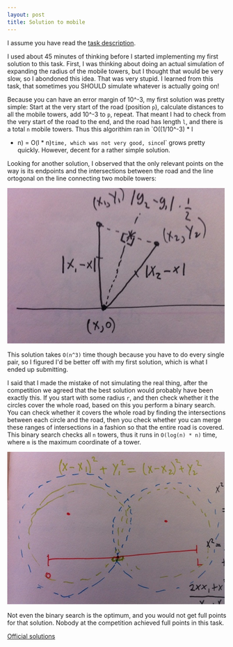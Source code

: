```yaml
---
layout: post
title: Solution to mobile
---
```


I assume you have read the [task
description](http://www.boi2012.lv/data/day1/eng/mobile.pdf).

I used about 45 minutes of thinking before I started implementing my first solution
to this task. First, I was thinking about doing an actual simulation of
expanding the radius of the mobile towers, but I thought that would be very
slow, so I abondoned this idea. That was very stupid. I learned from
this task, that sometimes you SHOULD simulate whatever is actually going on!

Because you can have an error margin of 10^-3, my first solution was pretty
simple: Start at the very start of the road (position `p`), calculate distances
to all the mobile towers, add 10^-3 to `p`, repeat. That meant I had to check
from the very start of the road to the end, and the road has length `l`, and
there is a total `n` mobile towers. Thus this algorithim ran in `O((1/10^-3) * l
* n) = O(l * n)` time, which was not very good, since `l` grows pretty quickly.
However, decent for a rather simple solution.

Looking for another solution, I observed that the only relevant points on the
way is its endpoints and the intersections between the road and the line ortogonal 
on the line connecting two mobile towers:

![](/static/images/ioi/mobile-task-1.jpg)

This solution takes `O(n^3)` time though because you have to do every single
pair, so I figured I'd be better off with my first solution, which is what I
ended up submitting.

I said that I made the mistake of not simulating the real thing, after the
competition we agreed that the best solution would probably have been exactly
this. If you start with some radius `r`, and then check whether it the circles
cover the whole road, based on this you perform a binary search. You can check
whether it covers the whole road by finding the intersections between each
circle and the road, then you check whether you can merge these ranges of
intersections in a fashion so that the entire road is covered. This binary
search checks all `n` towers, thus it runs in `O(log(n) * n)` time, where `m` is
the maximum coordinate of a tower.

![](/static/images/ioi/mobile-task-2.jpg)

Not even the binary search is the optimum, and you would not get full points for
that solution. Nobody at the competition achieved full points in this task.

[Official solutions](http://www.boi2012.lv/data/day1/spoilers/mobile.pdf)
